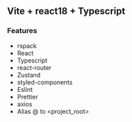 ## Vite + react18 + Typescript

### Features

-   rspack
-   React
-   Typescript
-   react-router
-   Zustand
-   styled-components
-   Eslint
-   Prettier
-   axios
-   Alias @ to <project_root>
